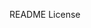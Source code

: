 README
License
<Title> Healthcare Appointment Booking System Problem Statement: Manual appointment scheduling in healthcare leads to inefficiencies, long wait times, and patient dissatisfaction. This system digitizes the process to improve accessibility and streamline operations.
Objective: To create a user-friendly platform for patients to book appointments and for providers to manage schedules efficiently.

Key Features Patient Registration: Users create accounts with personal details and medical history (optional).

Appointment Booking: Search for providers by specialty, location, or availability.

Interactive Calendar: Visual calendar for selecting time slots.

Google Maps Integration: Locate clinics/hospitals and view directions.

Mobile Responsiveness: Optimized for smartphones, tablets, and desktops.

Automated Reminders: Email/SMS notifications for upcoming appointments.

User Workflow For Patients: Registration: Sign up with name, email, and password.
Search Providers: Filter by location, specialty, or availability.
Book Appointment: Select a time slot and confirm.
Manage Appointments: Reschedule or cancel via the dashboard.

For Healthcare Providers: Profile Setup: Add clinic details, working hours, and specialties.
Appointment Management: Approve, reject, or reschedule bookings.
Analytics Dashboard: Track patient demographics and appointment trends.

System Architecture Frontend: User interface for patients and providers (responsive design).

Backend: Handles logic for bookings, user authentication, and notifications.

Database: Stores patient profiles, provider details, and appointment records.

APIs: Google Maps (location services), Email/SMS (notifications).

Benefits & Impact For Patients:

Reduced wait times and 24/7 accessibility.
Automated reminders to minimize no-shows.
For Providers:

Efficient scheduling and resource allocation.
Reduced administrative workload.
For Administrators:

Centralized data management and reporting
Conclusion: This system bridges gaps in healthcare access by combining intuitive design with advanced functionality. It empowers patients and providers alike, fostering a more efficient and equitable healthcare ecosystem.

References:

MDN Web Docs. (2023). HTML, CSS, and JavaScript documentation. [Online]. Available: https://developer.mozilla.org
PHP Manual. (2023). PHP: Hypertext Preprocessor. [Online]. Available: https://www.php.net/manual/en/
Google Maps Platform. (2023). Google Maps API Documentation. [Online]. Available: https://developers.google.com/maps/documentation
J. Smith et al., "Digital Solutions in Healthcare Management," Journal of Medical Systems, vol. 45, no. 7, 2021.
User Feedback Survey, Conducted via Google Forms, 2023.
